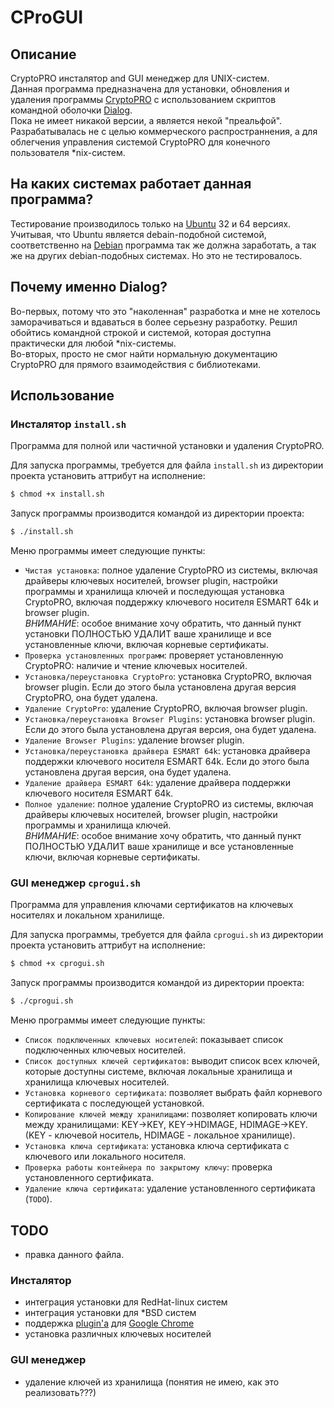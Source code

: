 # CProGUI

## Описание
CryptoPRO инсталятор and GUI менеджер для UNIX-систем.<br>
Данная программа предназначена для установки, обновления и удаления программы [CryptoPRO](http://www.cryptopro.ru/) с использованием скриптов командной оболочки [Dialog](http://invisible-island.net/dialog/).<br>
Пока не имеет никакой версии, а является некой "преальфой". Разрабатывалась не с целью коммерческого распространнения, а для облегчения управления системой CryptoPRO для конечного пользователя *nix-систем.

## На каких системах работает данная программа?
Тестирование производилось только на [Ubuntu](http://www.ubuntu.com/) 32 и 64 версиях. Учитывая, что Ubuntu является debain-подобной системой, соответственно на [Debian](https://www.debian.org/) программа так же должна заработать, а так же на других debian-подобных системах. Но это не тестировалось.

## Почему именно Dialog?
Во-первых, потому что это "наколенная" разработка и мне не хотелось заморачиваться и вдаваться в более серьезну разработку. Решил обойтись командной строкой и системой, которая доступна практически для любой *nix-системы.<br>
Во-вторых, просто не смог найти нормальную документацию CryptoPRO для прямого взаимодействия с библиотеками.

## Использование

### Инсталятор `install.sh`
Программа для полной или частичной установки и удаления CryptoPRO.

Для запуска программы, требуется для файла `install.sh` из директории проекта установить аттрибут на исполнение:

```bash
$ chmod +x install.sh
```

Запуск программы производится командой из директории проекта:

```bash
$ ./install.sh
```

Меню программы имеет следующие пункты:

  - `Чистая установка`: полное удаление CryptoPRO из системы, включая драйверы ключевых носителей, browser plugin, настройки программы и хранилища ключей и последующая установка CryptoPRO, включая поддержку ключевого носителя ESMART 64k и browser plugin.<br>
    *ВНИМАНИЕ*: особое внимание хочу обратить, что данный пункт установки ПОЛНОСТЬЮ УДАЛИТ ваше хранилище и все установленные ключи, включая корневые сертификаты. <br>
  - `Проверка установленных программ`: проверяет установленную CryptoPRO: наличие и чтение ключевых носителей.<br>
  - `Установка/переустановка CryptoPro`: установка CryptoPRO, включая browser plugin. Если до этого была установлена другая версия CryptoPRO, она будет удалена.<br>
  - `Удаление CryptoPro`: удаление CryptoPRO, включая browser plugin.<br>
  - `Установка/переустановка Browser Plugins`: установка browser plugin. Если до этого была установлена другая версия, она будет удалена.<br>
  - `Удаление Browser Plugins`: удаление browser plugin.<br>
  - `Установка/переустановка драйвера ESMART 64k`: установка драйвера поддержки ключевого носителя ESMART 64k. Если до этого была установлена другая версия, она будет удалена.<br>
  - `Удаление драйвера ESMART 64k`: удаление драйвера поддержки ключевого носителя ESMART 64k.<br>
  - `Полное удаление`: полное удаление CryptoPRO из системы, включая драйверы ключевых носителей, browser plugin, настройки программы и хранилища ключей.<br>
    *ВНИМАНИЕ*: особое внимание хочу обратить, что данный пункт ПОЛНОСТЬЮ УДАЛИТ ваше хранилище и все установленные ключи, включая корневые сертификаты.

### GUI менеджер `cprogui.sh`
Программа для управления ключами сертификатов на ключевых носителях и локальном хранилище.

Для запуска программы, требуется для файла `cprogui.sh` из директории проекта установить аттрибут на исполнение:

```bash
$ chmod +x cprogui.sh
```

Запуск программы производится командой из директории проекта:

```bash
$ ./cprogui.sh
```

Меню программы имеет следующие пункты:

  - `Список подключенных ключевых носителей`: показывает список подключенных ключевых носителей.<br>
  - `Список доступных ключей сертификатов`: выводит список всех ключей, которые доступны системе, включая локальные хранилища и хранилища ключевых носителей.<br>
  - `Установка корневого сертификата`: позволяет выбрать файл корневого сертификата с последующей установкой.<br>
  - `Копирование ключей между хранилищами`: позволяет копировать ключи между хранилищами: KEY->KEY, KEY->HDIMAGE, HDIMAGE->KEY. (KEY - ключевой носитель, HDIMAGE - локальное хранилище).<br>
  - `Установка ключа сертификата`: установка ключа сертификата с ключевого или локального носителя.<br>
  - `Проверка работы контейнера по закрытому ключу`: проверка установленного сертификата.<br>
  - `Удаление ключа сертификата`: удаление установленного сертификата (`TODO`).

## TODO
  - правка данного файла.

### Инсталятор
  - интеграция установки для RedHat-linux систем<br>
  - интеграция установки для *BSD систем<br>
  - поддержка [plugin'а](http://www.cryptopro.ru/products/cades/downloads) для [Google Chrome](https://www.google.com/chrome/browser/desktop/index.html)<br>
  - установка различных ключевых носителей

### GUI менеджер
  - удаление ключей из хранилища (понятия не имею, как это реализовать???)
